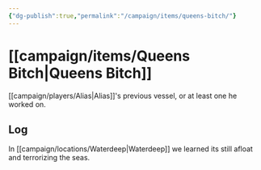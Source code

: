 ```yaml
---
{"dg-publish":true,"permalink":"/campaign/items/queens-bitch/"}
---
```


# [[campaign/items/Queens Bitch\|Queens Bitch]]
[[campaign/players/Alias\|Alias]]'s previous vessel, or at least one he worked on. 
## Log
In [[campaign/locations/Waterdeep\|Waterdeep]] we learned its still afloat and terrorizing the seas. 